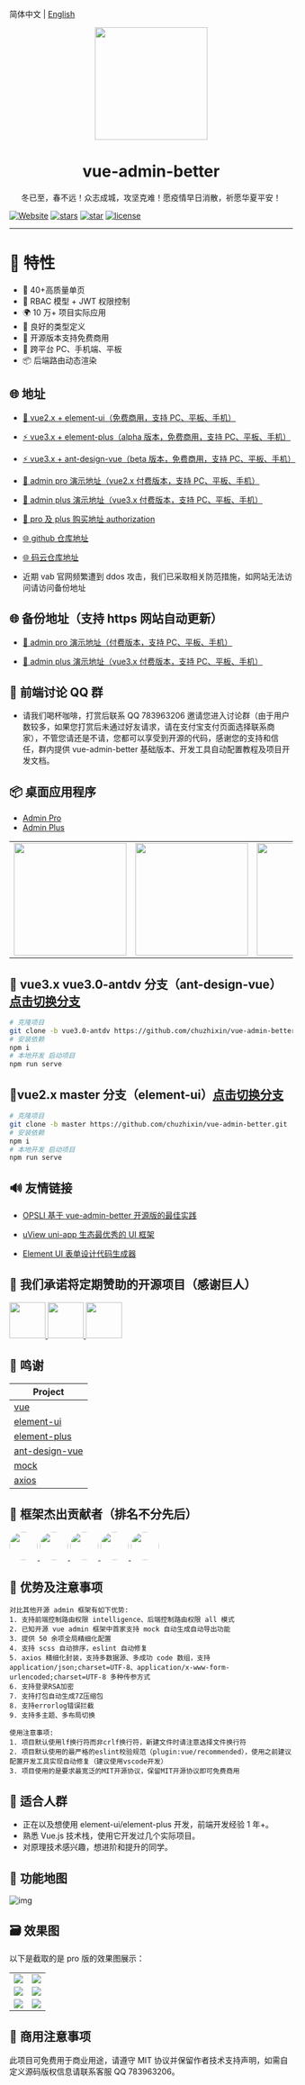 简体中文 | [English](./README.en.md)

<div align="center"><img width="200" src="https://gitee.com/chu1204505056/image/raw/master/logo/vab.svg"/>
<h1> vue-admin-better</h1>
<!-- <p>漫天的飞雪，是飞舞的音符，用祝福奏出期盼，愿疫情早日消散，愿明年的你不再有遗憾，愿你三冬暖，愿你春不寒，愿你天黑有灯，下雨有伞。
</p> -->
<p>冬已至，春不远！众志成城，攻坚克难！愿疫情早日消散，祈愿华夏平安！</p>
</div>

[![Website](<https://img.shields.io/badge/ good luck - vue admin beautiful -blue?style=flat-square>)](https://vue-admin-beautiful.com)
[![stars](https://img.shields.io/github/stars/chuzhixin/vue-admin-beautiful?style=flat-square&logo=GitHub)](https://github.com/chuzhixin/vue-admin-beautiful)
[![star](https://gitee.com/chu1204505056/vue-admin-better/badge/star.svg?theme=gray)](https://gitee.com/chu1204505056/vue-admin-better)
[![license](https://img.shields.io/github/license/chuzhixin/vue-admin-beautiful?style=flat-square)](https://en.wikipedia.org/wiki/MIT_License)

---

# 🎉 特性

- 💪 40+高质量单页
- 💅 RBAC 模型 + JWT 权限控制
- 🌍 10 万+ 项目实际应用
- 👏 良好的类型定义
- 🥳 开源版本支持免费商用
- 🚀 跨平台 PC、手机端、平板
- 📦️ 后端路由动态渲染

## 🌐 地址

- [🎉 vue2.x + element-ui（免费商用，支持 PC、平板、手机）](https://vue-admin-beautiful.com/vue-admin-beautiful-element/?hmsr=github&hmpl=&hmcu=&hmkw=&hmci=)

- [⚡️ vue3.x + element-plus（alpha 版本，免费商用，支持 PC、平板、手机）](https://vue-admin-beautiful.com/vue-admin-beautiful-element-plus/?hmsr=github&hmpl=&hmcu=&hmkw=&hmci=)

- [⚡️ vue3.x + ant-design-vue（beta 版本，免费商用，支持 PC、平板、手机）](https://vue-admin-beautiful.com/vue-admin-beautiful-antdv/?hmsr=github&hmpl=&hmcu=&hmkw=&hmci=)

- [🚀 admin pro 演示地址（vue2.x 付费版本，支持 PC、平板、手机）](https://vue-admin-beautiful.com/admin-pro/?hmsr=github&hmpl=&hmcu=&hmkw=&hmci=)

- [🚀 admin plus 演示地址（vue3.x 付费版本，支持 PC、平板、手机）](https://vue-admin-beautiful.com/admin-plus/?hmsr=github&hmpl=&hmcu=&hmkw=&hmci=)

- [📌 pro 及 plus 购买地址 authorization](https://vue-admin-beautiful.com/authorization/)

- [🌐 github 仓库地址](https://github.com/chuzhixin/vue-admin-beautiful?utm_source=gold_browser_extension)

- [🌐 码云仓库地址](https://gitee.com/chu1204505056/vue-admin-better?_from=gitee_search)

- 近期 vab 官网频繁遭到 ddos 攻击，我们已采取相关防范措施，如网站无法访问请访问备份地址

## 🌐 备份地址（支持 https 网站自动更新）

- [🚀 admin pro 演示地址（付费版本，支持 PC、平板、手机）](https://chu1204505056.gitee.io/admin-pro/?hmsr=github&hmpl=&hmcu=&hmkw=&hmci=)

- [🚀 admin plus 演示地址（vue3.x 付费版本，支持 PC、平板、手机）](https://chu1204505056.gitee.io/admin-plus/?hmsr=github&hmpl=&hmcu=&hmkw=&hmci=)

## 🍻 前端讨论 QQ 群

- 请我们喝杯咖啡，打赏后联系 QQ 783963206 邀请您进入讨论群（由于用户数较多，如果您打赏后未通过好友请求，请在支付宝支付页面选择联系商家），不管您请还是不请，您都可以享受到开源的代码，感谢您的支持和信任，群内提供 vue-admin-better 基础版本、开发工具自动配置教程及项目开发文档。

## 📦️ 桌面应用程序

- [Admin Pro](https://gitee.com/chu1204505056/microsoft-store/raw/master/AdminPlus.zip)
- [Admin Plus](https://gitee.com/chu1204505056/microsoft-store/raw/master/AdminPlus.zip)

<table>
<tr>
<!-- <td>
<img width="200px" src="https://gitee.com/chu1204505056/image/raw/master/qq_group/hbm.jpg">
</td> -->
<td>
<img width="200px" src="https://gitee.com/chu1204505056/image/raw/master/zfb_kf.jpg">
</td>
<td>
<img width="200px" src="https://gitee.com/chu1204505056/image/raw/master/qq_group/vab-2.jpg">
</td>
<td>
<img width="200px" src="https://gitee.com/chu1204505056/image/raw/master/qq_group/vab-3.jpg">
</td>
</tr>
</table>

## 🌱 vue3.x vue3.0-antdv 分支（ant-design-vue）[点击切换分支](https://github.com/chuzhixin/vue-admin-better/tree/vue3.0-antdv)

```bash
# 克隆项目
git clone -b vue3.0-antdv https://github.com/chuzhixin/vue-admin-better.git
# 安装依赖
npm i
# 本地开发 启动项目
npm run serve
```

## 🌱vue2.x master 分支（element-ui）[点击切换分支](https://github.com/chuzhixin/vue-admin-better/tree/master)

```bash
# 克隆项目
git clone -b master https://github.com/chuzhixin/vue-admin-better.git
# 安装依赖
npm i
# 本地开发 启动项目
npm run serve
```

## 🔊 友情链接

- [OPSLI 基于 vue-admin-better 开源版的最佳实践](https://github.com/hiparker/opsli-boot)

- [uView uni-app 生态最优秀的 UI 框架](https://github.com/YanxinNet/uView/)

- [Element UI 表单设计代码生成器](https://github.com/JakHuang/form-generator/)

## 🙈 我们承诺将定期赞助的开源项目（感谢巨人）

<a title="element-plus" href="https://opencollective.com/element-plus" target="_blank">
<img width="64px" src="https://gitee.com/chu1204505056/image/raw/master/element-plus.png"/>
</a>

<a title="vue" href="https://cn.vuejs.org/" target="_blank">
<img width="64px" src="https://gitee.com/chu1204505056/image/raw/master/vue.png"/>
</a>

<a title="ant-design-vue" href="https://github.com/vueComponent/ant-design-vue#backers" target="_blank">
<img width="64px" src="https://gitee.com/chu1204505056/image/raw/master/antdv.svg"/>
</a>

## 🎨 鸣谢

| Project                                                          |
| ---------------------------------------------------------------- |
| [vue](https://github.com/vuejs/vue)                              |
| [element-ui](https://github.com/ElemeFE/element)                 |
| [element-plus](https://github.com/element-plus/element-plus)     |
| [ant-design-vue](https://github.com/vueComponent/ant-design-vue) |
| [mock](https://github.com/nuysoft/Mock)                          |
| [axios](https://github.com/axios/axios)                          |

## 👷 框架杰出贡献者（排名不分先后）

<a href="https://github.com/buuing" target="_blank">
<img width="50px" style="border-radius:999px" src="https://avatars.githubusercontent.com/u/36689704?s=50"/>
</a>
<a href="https://github.com/hipi" target="_blank">
<img width="50px" style="border-radius:999px" src="https://avatars.githubusercontent.com/u/22478003?s=50"/>
</a>
<a href="https://github.com/fwfmiao" target="_blank">
<img width="50px" style="border-radius:999px" src="https://avatars.githubusercontent.com/u/29328241?s=50"/>
</a>
<a href="https://github.com/hdtopku" target="_blank">
<img width="50px" style="border-radius:999px" src="https://avatars.githubusercontent.com/u/14859466?s=50"/>
</a>
<a href="https://github.com/shaonialife" target="_blank">
<img width="50px" style="border-radius:999px" src="https://avatars.githubusercontent.com/u/16135960?s=50"/>
</a>

## 📌 优势及注意事项

```
对比其他开源 admin 框架有如下优势:
1. 支持前端控制路由权限 intelligence、后端控制路由权限 all 模式
2. 已知开源 vue admin 框架中首家支持 mock 自动生成自动导出功能
3. 提供 50 余项全局精细化配置
4. 支持 scss 自动排序，eslint 自动修复
5. axios 精细化封装，支持多数据源、多成功 code 数组，支持 application/json;charset=UTF-8、application/x-www-form-urlencoded;charset=UTF-8 多种传参方式
6. 支持登录RSA加密
7. 支持打包自动生成7Z压缩包
8. 支持errorlog错误拦截
9. 支持多主题、多布局切换

使用注意事项:
1. 项目默认使用lf换行符而非crlf换行符，新建文件时请注意选择文件换行符
2. 项目默认使用的最严格的eslint校验规范（plugin:vue/recommended），使用之前建议配置开发工具实现自动修复（建议使用vscode开发）
3. 项目使用的是要求最宽泛的MIT开源协议，保留MIT开源协议即可免费商用

```

## 💚 适合人群

- 正在以及想使用 element-ui/element-plus 开发，前端开发经验 1 年+。
- 熟悉 Vue.js 技术栈，使用它开发过几个实际项目。
- 对原理技术感兴趣，想进阶和提升的同学。

## 🎉 功能地图

![img](https://gitee.com/chu1204505056/image/raw/master/vip/flow.drawio.png)

## 🗃️ 效果图

以下是截取的是 pro 版的效果图展示：

<table>
<tr>
<td>
<img src="https://gitee.com/chu1204505056/image/raw/master/2.png">
</td>
<td>
<img src="https://gitee.com/chu1204505056/image/raw/master/6.png">
</td>
</tr>
<tr>
<td>
<img src="https://gitee.com/chu1204505056/image/raw/master/8.png">
</td>
<td>
<img src="https://gitee.com/chu1204505056/image/raw/master/9.png">
</td>
</tr>
<tr>
<td>
<img src="https://gitee.com/chu1204505056/image/raw/master/3.png">
</td>
<td>
<img src="https://gitee.com/chu1204505056/image/raw/master/5.png">
</td>
</tr>
</table>

## 📄 商用注意事项

此项目可免费用于商业用途，请遵守 MIT 协议并保留作者技术支持声明，如需自定义源码版权信息请联系客服 QQ 783963206。

<!-- ## 严正声明

近期发现不少游手好闲之人有组织有预谋的利用码云、知乎、掘金等网站可用国外非法网站提供的匿名手机号注册的账号 bug 冒充 vab 去攻击 vue-element-admin，iview-admin，若依，d2-admin，ant-design-vue 的行为，恶意制造对立，试图让其他开源作者卷入其中，对各位开源作者造成的影响我们深表歉意，我们欢迎 vab 的用户去体验其他更优秀的框架，vue-admin-beautiful 走到今天实属不易，被人冒充，被人发帖诋毁，被人故意发布错误言论假装发帖表扬实则为我们招骂，无意动任何人的奶酪，从 2020 年至今坚持全职维护已过一年时间，说实在的我们靠技术生存并不丢人吧，一年来感谢 vab 的用户对我们不离不弃，也希望大家越来越好，加油！ -->
